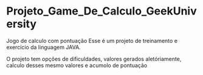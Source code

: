 # Projeto_Game_De_Calculo_GeekUniversity
Jogo de calculo com pontuação
Esse é um projeto de treinamento e exercício da linguagem JAVA.

O projeto tem opções de dificuldades, valores gerados aletóriamente, calculo desses mesmo valores e acumolo de pontuação
